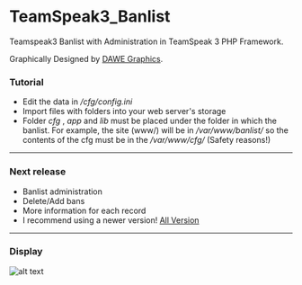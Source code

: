 # TeamSpeak3_Banlist
Teamspeak3 Banlist with Administration in TeamSpeak 3 PHP Framework.

Graphically Designed by [DAWE Graphics](https://github.com/DV2013DAWE).

### Tutorial
* Edit the data in */cfg/config.ini*
* Import files with folders into your web server's storage
* Folder *cfg* , *app* and *lib* must be placed under the folder in which the banlist. For example, the site (www/) will be in */var/www/banlist/* so the contents of the cfg must be in the */var/www/cfg/* (Safety reasons!)
***
### Next release
* Banlist administration
* Delete/Add bans
* More information for each record
* I recommend using a newer version! [All Version](https://github.com/ArrayMy/TeamSpeak3_Banlist/releases)
***

### Display
![alt text](https://ts3banlist.zevl-team.tk/banlist.png "TS3-BANLIST")

